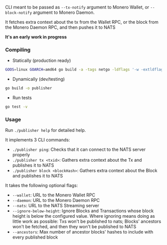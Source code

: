 CLI meant to be passed as `--tx-notify` argument to Monero Wallet, or `--block-notify` argument to Monero Daemon.

It fetches extra context about the tx from the Wallet RPC, or the block from the Monero Daemon RPC, and then
pushes it to NATS

**It's an early work in progress**

### Compiling

* Statically (production ready)

```bash
GOOS=linux GOARCH=amd64 go build -a -tags netgo -ldflags '-w -extldflags "-static"' -o publisher
```

* Dynamically (dev/testing)

```bash
go build -o publisher
```

* Run tests

```bash
go test -v
```

### Usage

Run `./publisher help` for detailed help.

It implements 3 CLI commands:

* `./publisher ping`: Checks that it can connect to the NATS server properly
* `./publisher tx <txid>`: Gathers extra context about the Tx and publishes it to NATS
* `./publisher block <blockHash>`: Gathers extra context about the Block and publishes it to NATS

It takes the following optional flags:

* `--wallet`: URL to the Monero Wallet RPC
* `--daemon`: URL to the Monero Daemon RPC
* `--nats`: URL to the NATS Streaming server
* `--ignore-below-height`: Ignore Blocks and Transactions whose block height is below the configured value. Where ignoring means doing as little work as possible: Txs won't be published to nats; Blocks' ancestors won't be fetched, and then they won't be published to NATS
* `--ancestors`: Max number of ancestor blocks' hashes to include with every published block